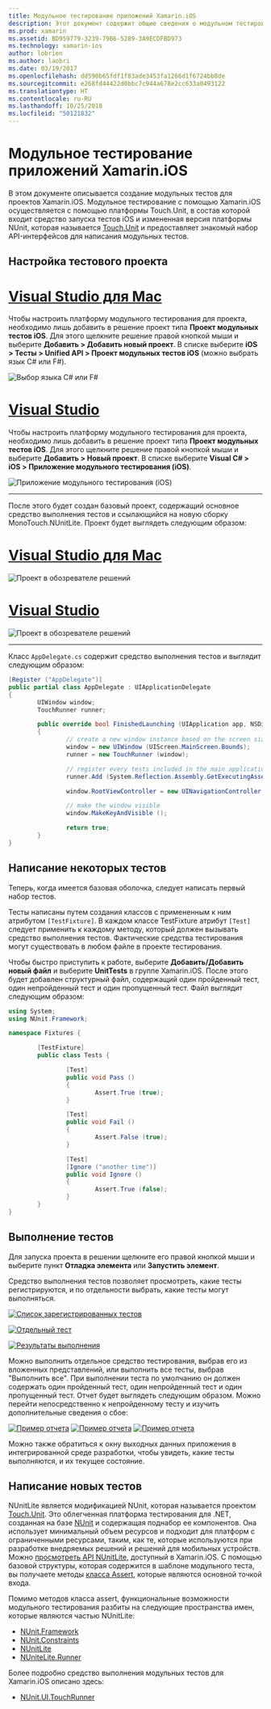 ```yaml
---
title: Модульное тестирование приложений Xamarin.iOS
description: Этот документ содержит общие сведения о модульном тестировании приложения Xamarin.iOS. Он описывает, как создать проект модульного тестирования, а также писать и запускать тесты.
ms.prod: xamarin
ms.assetid: BD959779-3239-79B6-5289-3A9ECDFBD973
ms.technology: xamarin-ios
author: lobrien
ms.author: laobri
ms.date: 03/19/2017
ms.openlocfilehash: dd590b65fdf1f83ade3453fa1266d1f6724bb8de
ms.sourcegitcommit: e268fd44422d0bbc7c944a678e2cc633a0493122
ms.translationtype: HT
ms.contentlocale: ru-RU
ms.lasthandoff: 10/25/2018
ms.locfileid: "50121832"
---
```

# <a name="unit-testing-xamarinios-apps"></a>Модульное тестирование приложений Xamarin.iOS

В этом документе описывается создание модульных тестов для проектов Xamarin.iOS.
Модульное тестирование с помощью Xamarin.iOS осуществляется с помощью платформы Touch.Unit, в состав которой входит средство запуска тестов iOS и измененная версия платформы NUnit, которая называется [Touch.Unit](https://github.com/xamarin/Touch.Unit) и предоставляет знакомый набор API-интерфейсов для написания модульных тестов.

## <a name="setting-up-a-test-project"></a>Настройка тестового проекта

# <a name="visual-studio-for-mactabmacos"></a>[Visual Studio для Mac](#tab/macos)

Чтобы настроить платформу модульного тестирования для проекта, необходимо лишь добавить в решение проект типа **Проект модульных тестов iOS**. Для этого щелкните решение правой кнопкой мыши и выберите **Добавить > Добавить новый проект**. В списке выберите **iOS > Тесты > Unified API > Проект модульных тестов iOS** (можно выбрать язык C# или F#).

![](touch.unit-images/00.png "Выбор языка C# или F#")

# <a name="visual-studiotabwindows"></a>[Visual Studio](#tab/windows)

Чтобы настроить платформу модульного тестирования для проекта, необходимо лишь добавить в решение проект типа **Проект модульных тестов iOS**. Для этого щелкните решение правой кнопкой мыши и выберите **Добавить > Новый проект**. В списке выберите **Visual C# > iOS > Приложение модульного тестирования (iOS)**.

![](touch.unit-images/00a.png "Приложение модульного тестирования (iOS)")

-----

После этого будет создан базовый проект, содержащий основное средство выполнения тестов и ссылающийся на новую сборку MonoTouch.NUnitLite. Проект будет выглядеть следующим образом:

# <a name="visual-studio-for-mactabmacos"></a>[Visual Studio для Mac](#tab/macos)

![](touch.unit-images/01.png "Проект в обозревателе решений")

# <a name="visual-studiotabwindows"></a>[Visual Studio](#tab/windows)

![](touch.unit-images/01a.png "Проект в обозревателе решений")

-----

Класс `AppDelegate.cs` содержит средство выполнения тестов и выглядит следующим образом:

```csharp
[Register ("AppDelegate")]
public partial class AppDelegate : UIApplicationDelegate
{
        UIWindow window;
        TouchRunner runner;

        public override bool FinishedLaunching (UIApplication app, NSDictionary options)
        {
                // create a new window instance based on the screen size
                window = new UIWindow (UIScreen.MainScreen.Bounds);
                runner = new TouchRunner (window);

                // register every tests included in the main application/assembly
                runner.Add (System.Reflection.Assembly.GetExecutingAssembly ());

                window.RootViewController = new UINavigationController (runner.GetViewController ());

                // make the window visible
                window.MakeKeyAndVisible ();

                return true;
        }
}
```

## <a name="writing-some-tests"></a>Написание некоторых тестов

Теперь, когда имеется базовая оболочка, следует написать первый набор тестов.

Тесты написаны путем создания классов с примененным к ним атрибутом `[TestFixture]`. В каждом классе TestFixture атрибут `[Test]` следует применить к каждому методу, который должен вызывать средство выполнения тестов. Фактические средства тестирования могут существовать в любом файле в проекте тестирования.

Чтобы быстро приступить к работе, выберите **Добавить/Добавить новый файл** и выберите **UnitTests** в группе Xamarin.iOS. После этого будет добавлен структурный файл, содержащий один пройденный тест, один непройденный тест и один пропущенный тест. Файл выглядит следующим образом:

```csharp
using System;
using NUnit.Framework;

namespace Fixtures {

        [TestFixture]
        public class Tests {

                [Test]
                public void Pass ()
                {
                        Assert.True (true);
                }

                [Test]
                public void Fail ()
                {
                        Assert.False (true);
                }

                [Test]
                [Ignore ("another time")]
                public void Ignore ()
                {
                        Assert.True (false);
                }
        }
}
```

## <a name="running-your-tests"></a>Выполнение тестов

Для запуска проекта в решении щелкните его правой кнопкой мыши и выберите пункт **Отладка элемента** или **Запустить элемент**.

Средство выполнения тестов позволяет просмотреть, какие тесты регистрируются, и по отдельности выбрать, какие тесты могут выполняться.

[![](touch.unit-images/02.png "Список зарегистрированных тестов")](touch.unit-images/02.png#lightbox) 

[![](touch.unit-images/03.png "Отдельный тест")](touch.unit-images/03.png#lightbox) 

[![](touch.unit-images/04.png "Результаты выполнения")](touch.unit-images/04.png#lightbox)

Можно выполнить отдельное средство тестирования, выбрав его из вложенных представлений, или выполнить все тесты, выбрав "Выполнить все". При выполнении теста по умолчанию он должен содержать один пройденный тест, один непройденный тест и один пропущенный тест. Отчет будет выглядеть следующим образом. Можно перейти непосредственно к непройденному тесту и изучить дополнительные сведения о сбое:

[![](touch.unit-images/05.png "Пример отчета")](touch.unit-images/05.png#lightbox) [![](touch.unit-images/05.png "Пример отчета")](touch.unit-images/05.png#lightbox) [![](touch.unit-images/05.png "Пример отчета")](touch.unit-images/05.png#lightbox)

Можно также обратиться к окну выходных данных приложения в интегрированной среде разработки, чтобы увидеть, какие тесты выполняются, и их текущее состояние.

## <a name="writing-new-tests"></a>Написание новых тестов

NUnitLite является модификацией NUnit, которая называется проектом [Touch.Unit](https://github.com/xamarin/Touch.Unit). Это облегченная платформа тестирования для .NET, созданная на базе [NUnit](http://nunit.com/) и содержащая поднабор ее компонентов.
Она использует минимальный объем ресурсов и подходит для платформ с ограниченными ресурсами, таким, как те, которые используются при разработке внедряемых решений и решений для мобильных устройств. Можно [просмотреть API NUnitLite](https://developer.xamarin.com/api/namespace/NUnitLite/), доступный в Xamarin.iOS. С помощью базовой структуры, которая содержится в шаблоне модульного теста, вы получаете методы [класса Assert](https://developer.xamarin.com/api/type/NUnit.Framework.Assert/), которые являются основной точкой входа.

Помимо методов класса assert, функциональные возможности модульного тестирования разбиты на следующие пространства имен, которые являются частью NUnitLite:

-   [NUnit.Framework](https://developer.xamarin.com/api/namespace/NUnit.Framework/)
-   [NUnit.Constraints](https://developer.xamarin.com/api/namespace/NUnit.Framework.Constraints/)
-   [NUnitLite](https://developer.xamarin.com/api/namespace/NUnitLite/)
-   [NUniteLite.Runner](https://developer.xamarin.com/api/namespace/NUnitLite.Runner/)


Более подробно средство выполнения модульных тестов для Xamarin.iOS описано здесь:

-   [NUnit.UI.TouchRunner](https://developer.xamarin.com/api/type/NUnit.UI.TouchRunner/)
